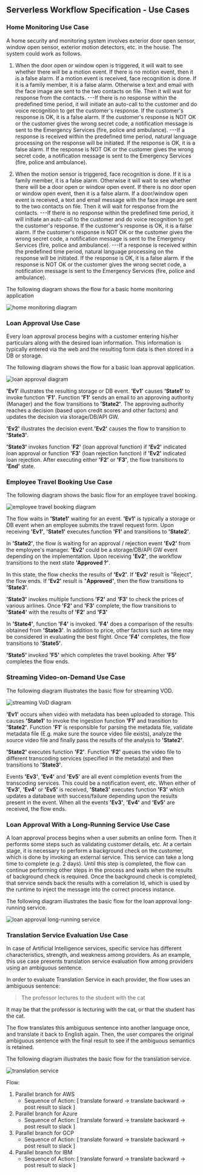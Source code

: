 ## Serverless Workflow Specification - Use Cases

### Home Monitoring Use Case

A home security and monitoring system involves exterior door open sensor,
window open sensor, exterior motion detectors, etc. in the house. The system
could work as follows.

1. When the door open or window open is triggered, it will wait to see whether
there will be a motion event. If there is no motion event, then it is a false
alarm. If a motion event is received, face recognition is done. If it is a
family member, it is a false alarm. Otherwise a text and email with the face
image are sent to the two contacts on file. Then it will wait for response
from the contacts.
---If there is no response within the predefined time period, it will initiate
an auto-call to the customer and do voice recognition to get the customer's
response. If the customer's response is OK, it is a false alarm. If the
customer's response is NOT OK or the customer gives the wrong secret code,
a notification message is sent to the Emergency Services (fire, police and
ambulance).
---If a response is received within the predefined time period, natural language
processing on the response will be initiated. If the response is OK, it is a
false alarm. If the response is NOT OK or the customer gives the wrong secret
code, a notification message is sent to the Emergency Services (fire, police
and ambulance).

1. When the motion sensor is triggered, face recognition is done. If it is a
family member, it is a false alarm. Otherwise it will wait to see whether there
will be a door open or window open event. If there is no door open or window
open event, then it is a false alarm. If a door/window open event is received,
a text and email message with the face image are sent to the two contacts on
file. Then it will wait for response from the contacts.
---If there is no response within the predefined time period, it will initiate
an auto-call to the customer and do voice recognition to get the customer's
response. If the customer's response is OK, it is a false alarm. If the
customer's response is NOT OK or the customer gives the wrong secret code,
a notification message is sent to the Emergency Services (fire, police and
ambulance).
---If a response is received within the predefined time period, natural language
processing on the response will be initiated. If the response is OK, it is a
false alarm. If the response is NOT OK or the customer gives the wrong secret
code, a notification message is sent to the Emergency Services (fire, police
and ambulance).

The following diagram shows the flow for a basic home monitoring application

![home monitoring diagram](media/home-monitoring-usecase.png)

### Loan Approval Use Case

Every loan approval process begins with a customer entering his/her particulars
along with the desired loan information. This information is typically entered
via the web and the resulting form data is then stored in a DB or storage.

The following diagram shows the flow for a basic loan approval application.

![loan approval diagram](media/loan-approval-usecase.png)

**'Ev1'** illustrates the resulting storage or DB event.
**'Ev1'** causes **'State1'** to invoke function **'F1'**. Function **'F1'**
sends an email to an approving authority (Manager) and the flow transitions
to **'State2'**. The approving authority reaches a decision (based upon credit
scores and other factors) and updates the decision via storage/DB/API GW.

**'Ev2'** illustrates the decision event.**'Ev2'** causes the flow to
transition to **'State3'**.

**'State3'** invokes function '**F2'** (loan approval function) if **'Ev2'**
indicated loan approval or function **'F3'** (loan rejection function) if
**'Ev2'** indicated loan rejection. After executing either **'F2'** or **'F3'**,
the flow transitions to **'End'** state.

### Employee Travel Booking Use Case

The following diagram shows the basic flow for an employee travel booking.

![employee travel booking diagram](media/employee-travel-booking-usecase.png)

The flow waits in **'State1'** waiting for an event. **'Ev1'** is typically
a storage or DB event when an employee submits the travel request form. Upon
receiving **'Ev1'**, **'State1'** executes function **'F1'** and transitions to
**'State2'**.

In **'State2'**, the flow is waiting for an approval / rejection event
**'Ev2'** from the employee's manager. **'Ev2'** could be a storage/DB/API GW
event depending on the implementation. Upon receiving **'Ev2'**, the workflow
transitions to the next state **'Approved ?'**.

In this state, the flow checks the results of **'Ev2'**. If **'Ev2'** result
is "Reject", the flow ends. If **'Ev2'** result is "**Approved**", then the
flow transitions to **'State3'**.

**'State3'** invokes multiple functions **'F2'** and **'F3'** to check the
prices of various airlines. Once **'F2'** and **'F3'** complete, the flow
transitions to **'State4'** with the results of **'F2'** and **'F3'**

In **'State4'**, function **'F4'** is invoked. **'F4'** does a comparison of the
results obtained from **'State3'**. In addition to price, other factors such as
time may be considered in evaluating the best flight. Once **'F4'** completes,
the flow transitions to **'State5'**.

**'State5'** invoked **'F5'** which completes the travel booking. After **'F5'**
completes the flow ends.

### Streaming Video-on-Demand Use Case

The following diagram illustrates the basic flow for streaming VOD.

![streaming VoD diagram](media/streaming-vod-usecase.png)

**'Ev1'** occurs when video with metadata has been uploaded to storage. This
causes **'State1'** to invoke the ingestion function **'F1'** and transition to
**'State2'**. Function **'F1'** is responsible for parsing the metadata file,
validate metadata file (E.g. make sure the source video file exists), analyze
the source video file and finally pass the results of the analysis to
**'State2'**.

**'State2'** executes function **'F2'**. Function **'F2'** queues the video file
to different transcoding services (specified in the metadata) and then
transitions to **'State3'**.

Events **'Ev3'**, **'Ev4'** and **'Ev5**' are all event completion events from
the transcoding services. This could be a notification event, etc. When either
of **'Ev3'**, **'Ev4'** or **'Ev5'** is received, **'State3'** executes
function **'F3'** which updates a database with success/failure depending upon
the results present in the event. When all the events **'Ev3'**, **'Ev4'** and
**'Ev5'** are received, the flow ends.

### Loan Approval With a Long-Running Service Use Case

A loan approval process begins when a user submits an online form. Then it
performs some steps such as validating customer details, etc. At a certain
stage, it is necessary to perform a background check on the customer, which is
done by invoking an external service. This service can take a long time to
complete (e.g. 2 days). Until this step is completed, the flow can continue
performing other steps in the process and waits when the results of background
check is required. Once the background check is completed, that service sends
back the results with a correlation Id, which is used by the runtime to inject
the message into the correct process instance.

The following diagram illustrates the basic flow for the loan approval
long-running service.

![loan approval long-running service](media/loan-approval-long-running-usecase.png)

### Translation Service Evaluation Use Case

In case of Artificial Intelligence services, specific service has different
characteristics, strength, and weakness among providers. As an
example, this use case presents translation service evaluation flow among
providers using an ambiguous sentence.

In order to evaluate Translation Service in each provider, the flow uses an
ambiguous sentence:

> The professor lectures to the student with the cat

It may be that the professor is lecturing with the cat, or
that the student has the cat.

The flow translates this ambiguous sentence into another language once, and
translate it back to English again. Then, the user compares the original
ambiguous sentence with the final result to see if the ambiguous semantics
is retained.

The following diagram illustrates the basic flow for the translation service.

![translation service](media/translation-service-usecase.png)

Flow:

1. Parallel branch for AWS
    - Sequence of Action: [ translate forward &rarr; translate backward &rarr;
      post result to slack ]
2. Parallel branch for Azure
    - Sequence of Action: [ translate forward &rarr; translate backward &rarr;
      post result to slack ]
3. Parallel branch for GCP
    - Sequence of Action: [ translate forward &rarr; translate backward &rarr;
      post result to slack ]
4. Parallel branch for IBM
    - Sequence of Action: [ translate forward &rarr; translate backward &rarr;
      post result to slack ]


